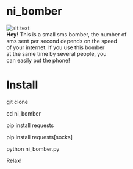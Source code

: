 #  ni_bomber
![alt text](test.jpg)
<br/>
<b>Hey!</b>
This is a small sms bomber, the number of<br/>
sms sent per second depends on the speed<br/>
of your internet. If you use this bomber<br/>
at the same time  by several people, you<br/>
can easily put the phone!




# Install
git clone <link>

cd ni_bomber

pip install requests

pip install requests[socks]

python ni_bomber.py

Relax! 



